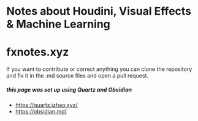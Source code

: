 # Notes about Houdini, Visual Effects & Machine Learning

# fxnotes.xyz

If you want to contribute or correct anything you can clone the repository and fix it in the .md source files and open a pull request.

##### this page was set up using Quartz and Obsidian

- https://quartz.jzhao.xyz/
- https://obsidian.md/
